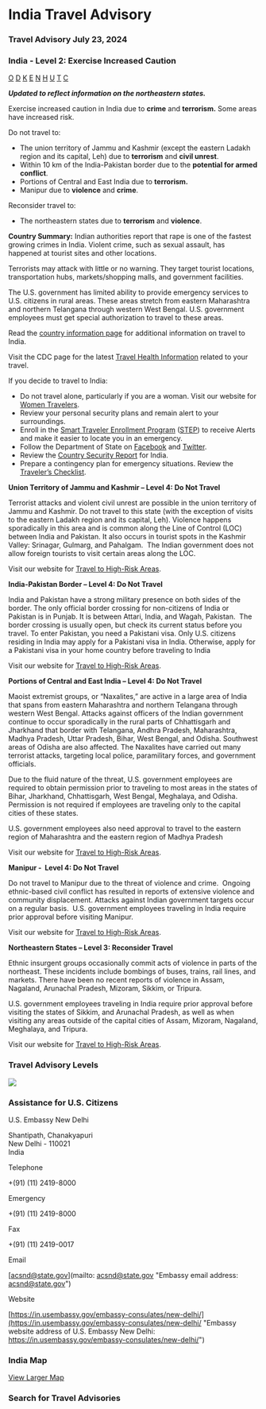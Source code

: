 # India Travel Advisory

### Travel Advisory July 23, 2024

### India - Level 2: Exercise Increased Caution

[O](javascript:void(0); "Tool Tip: Other")
[D](javascript:void(0); "Tool Tip: Wrongful Detention")
[K](javascript:void(0); "Tool Tip: Kidnap and Hostage")
[E](javascript:void(0); "Tool Tip: Event")
[N](javascript:void(0); "Tool Tip: Disaster")
[H](javascript:void(0); "Tool Tip: Health")
[U](javascript:void(0); "Tool Tip: Civil Unrest")
[T](javascript:void(0); "Tool Tip: Terrorism")
[C](javascript:void(0); "Tool Tip: Crimes")

***Updated to reflect information on the northeastern states.***

Exercise increased caution in India due to **crime** and **terrorism.** Some areas have increased risk.

Do not travel to:

* The union territory of Jammu and Kashmir (except the eastern Ladakh region and its capital, Leh) due to **terrorism** and **civil unrest**.
* Within 10 km of the India-Pakistan border due to the **potential for armed conflict**.
* Portions of Central and East India due to **terrorism.**
* Manipur due to **violence** and **crime**.

Reconsider travel to:

* The northeastern states due to **terrorism** and **violence**.

**Country Summary:** Indian authorities report that rape is one of the fastest growing crimes in India. Violent crime, such as sexual assault, has happened at tourist sites and other locations.

Terrorists may attack with little or no warning. They target tourist locations, transportation hubs, markets/shopping malls, and government facilities.

The U.S. government has limited ability to provide emergency services to U.S. citizens in rural areas. These areas stretch from eastern Maharashtra and northern Telangana through western West Bengal. U.S. government employees must get special authorization to travel to these areas.

Read the [country information page](https://travel.state.gov/content/travel/en/international-travel/International-Travel-Country-Information-Pages/India.html) for additional information on travel to India.

Visit the CDC page for the latest [Travel Health Information](https://wwwnc.cdc.gov/travel/destinations/list) related to your travel.

If you decide to travel to India:

* Do not travel alone, particularly if you are a woman. Visit our website for [Women Travelers](https://travel.state.gov/content/passports/en/go/Women.html).
* Review your personal security plans and remain alert to your surroundings.
* Enroll in the [Smart Traveler Enrollment Program](https://step.state.gov/step/) ([STEP](https://step.state.gov/step/)) to receive Alerts and make it easier to locate you in an emergency.
* Follow the Department of State on [Facebook](https://www.facebook.com/travelgov) and [Twitter](https://twitter.com/TravelGov).
* Review the [Country Security Report](https://gcc02.safelinks.protection.outlook.com/?url=https%3A%2F%2Fwww.osac.gov%2FContent%2FBrowse%2FReport%3FsubContentTypes%3DCountry%2520Security%2520Report&data=04%7C01%7CGatesDN%40state.gov%7Ce5b9981ae5a74576c4a508da0695e01f%7C66cf50745afe48d1a691a12b2121f44b%7C0%7C0%7C637829538016617374%7CUnknown%7CTWFpbGZsb3d8eyJWIjoiMC4wLjAwMDAiLCJQIjoiV2luMzIiLCJBTiI6Ik1haWwiLCJXVCI6Mn0%3D%7C3000&sdata=%2BjeekQvgUygW7iLkkt8eZiPkdP20FTgfwg8n96lPdw8%3D&reserved=0) for India.
* Prepare a contingency plan for emergency situations. Review the [Traveler’s Checklist](https://travel.state.gov/content/travel/en/international-travel/before-you-go/travelers-checklist.html).

**Union Territory of Jammu and Kashmir – Level 4: Do Not Travel**

Terrorist attacks and violent civil unrest are possible in the union territory of Jammu and Kashmir. Do not travel to this state (with the exception of visits to the eastern Ladakh region and its capital, Leh). Violence happens sporadically in this area and is common along the Line of Control (LOC) between India and Pakistan. It also occurs in tourist spots in the Kashmir Valley: Srinagar, Gulmarg, and Pahalgam.  The Indian government does not allow foreign tourists to visit certain areas along the LOC.

Visit our website for [Travel to High-Risk Areas](https://travel.state.gov/content/passports/en/go/TraveltoHighRiskAreas.html).

**India-Pakistan Border – Level 4: Do Not Travel**

India and Pakistan have a strong military presence on both sides of the border. The only official border crossing for non-citizens of India or Pakistan is in Punjab. It is between Attari, India, and Wagah, Pakistan.  The border crossing is usually open, but check its current status before you travel. To enter Pakistan, you need a Pakistani visa. Only U.S. citizens residing in India may apply for a Pakistani visa in India. Otherwise, apply for a Pakistani visa in your home country before traveling to India

Visit our website for [Travel to High-Risk Areas](https://travel.state.gov/content/passports/en/go/TraveltoHighRiskAreas.html).

**Portions of Central and East India – Level 4: Do Not Travel**

Maoist extremist groups, or “Naxalites,” are active in a large area of India that spans from eastern Maharashtra and northern Telangana through western West Bengal. Attacks against officers of the Indian government continue to occur sporadically in the rural parts of Chhattisgarh and Jharkhand that border with Telangana, Andhra Pradesh, Maharashtra, Madhya Pradesh, Uttar Pradesh, Bihar, West Bengal, and Odisha. Southwest areas of Odisha are also affected. The Naxalites have carried out many terrorist attacks, targeting local police, paramilitary forces, and government officials.

Due to the fluid nature of the threat, U.S. government employees are required to obtain permission prior to traveling to most areas in the states of Bihar, Jharkhand, Chhattisgarh, West Bengal, Meghalaya, and Odisha. Permission is not required if employees are traveling only to the capital cities of these states.

U.S. government employees also need approval to travel to the eastern region of Maharashtra and the eastern region of Madhya Pradesh

Visit our website for [Travel to High-Risk Areas](https://travel.state.gov/content/passports/en/go/TraveltoHighRiskAreas.html).

**Manipur -  Level 4: Do Not Travel**

Do not travel to Manipur due to the threat of violence and crime.  Ongoing ethnic-based civil conflict has resulted in reports of extensive violence and community displacement. Attacks against Indian government targets occur on a regular basis.  U.S. government employees traveling in India require prior approval before visiting Manipur.

Visit our website for [Travel to High-Risk Areas](https://travel.state.gov/content/passports/en/go/TraveltoHighRiskAreas.html).

**Northeastern States – Level 3: Reconsider Travel**

Ethnic insurgent groups occasionally commit acts of violence in parts of the northeast. These incidents include bombings of buses, trains, rail lines, and markets. There have been no recent reports of violence in Assam, Nagaland, Arunachal Pradesh, Mizoram, Sikkim, or Tripura.

U.S. government employees traveling in India require prior approval before visiting the states of Sikkim, and Arunachal Pradesh, as well as when visiting any areas outside of the capital cities of Assam, Mizoram, Nagaland, Meghalaya, and Tripura.

Visit our website for [Travel to High-Risk Areas](https://travel.state.gov/content/passports/en/go/TraveltoHighRiskAreas.html).

### Travel Advisory Levels

[![](/content/dam/NEWTravelAssets/images/travel-levelv1.svg)](/content/travel/en/international-travel/before-you-go/about-our-new-products.html "Travel Advisory Levels")

### Assistance for U.S. Citizens

U.S. Embassy New Delhi

Shantipath, Chanakyapuri  
New Delhi - 110021  
India

Telephone

+(91) (11) 2419-8000

Emergency

+(91) (11) 2419-8000

Fax

+(91) (11) 2419-0017

Email

[acsnd@state.gov](mailto: acsnd@state.gov "Embassy email address: acsnd@state.gov")

Website

[https://in.usembassy.gov/embassy-consulates/new-delhi/](https://in.usembassy.gov/embassy-consulates/new-delhi/ "Embassy website address of U.S. Embassy New Delhi: https://in.usembassy.gov/embassy-consulates/new-delhi/")

### India Map

[View Larger Map](https://travelmaps.state.gov/TSGMap/?extent=52.289767043,7.940111544,102.822853932,32.564466119 "Map of India")



### Search for Travel Advisories